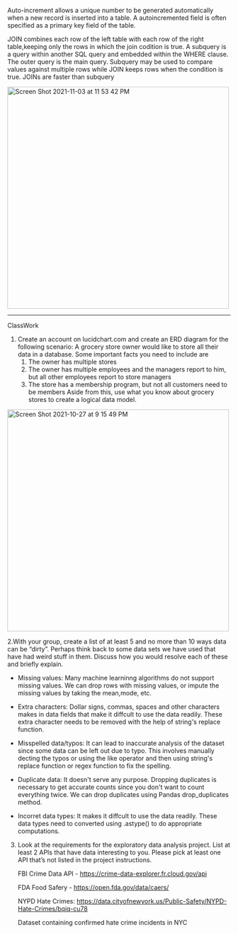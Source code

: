 Auto-increment allows a unique number to be generated automatically when a new record is inserted into a table.
A autoincremented field is often specified as a primary key field of the table.

JOIN combines each row of the left table with each row of the right table,keeping only the rows in which the join codition is true. A subquery is a query within another SQL query and embedded within the WHERE clause. The outer query is the main query.
Subquery may be used to compare values against multiple rows while JOIN keeps rows when the condition is true.
JOINs are faster than subquery

<img width="500" alt="Screen Shot 2021-11-03 at 11 53 42 PM" src="https://user-images.githubusercontent.com/20906514/140255341-30ad57ca-a9be-42db-9c82-ba14fbbc2bc7.png">

--------------------------------------------------------------------------------------------------------------------------
ClassWork

1. Create an account on lucidchart.com and create an ERD diagram for the following
scenario:
A grocery store owner would like to store all their data in a database. Some important
facts you need to include are
   1) The owner has multiple stores
   2) The owner has multiple employees and the managers report to him, but all other
   employees report to store managers
   3) The store has a membership program, but not all customers need to be members
   Aside from this, use what you know about grocery stores to create a logical data model.

<img width="500" alt="Screen Shot 2021-10-27 at 9 15 49 PM" src="https://user-images.githubusercontent.com/20906514/139514639-4ada838c-3ccc-4149-85c9-2dcbfb242a6e.png">


2.With your group, create a list of at least 5 and no more than 10 ways data can be “dirty”.
Perhaps think back to some data sets we have used that have had weird stuff in them. Discuss
how you would resolve each of these and briefly explain.

- Missing values: Many machine learninng algorithms do not support missing values.
We can drop rows with missing values, or impute the missing values by taking the mean,mode, etc. 

- Extra characters: Dollar signs, commas, spaces and other characters makes in data fields that make it diffcult to use the data readily. These extra character needs to be removed with the help of string's replace function. 

- Misspelled data/typos: It can lead to inaccurate analysis of the dataset since some data can be left out due to typo.
This involves manually decting the typos or using the like operator and then using string's replace function or regex function to fix the spelling.

- Duplicate data: It doesn't serve any purpose. Dropping duplicates is necessary to get accurate counts since you don't want to count everything twice. We can drop duplicates using Pandas drop_duplicates method.

- Incorret data types: It makes it diffcult to use the data readily. These data types need to converted using .astype() to do appropriate computations.

3. Look at the requirements for the exploratory data analysis project. List at least 2 APIs that
have data interesting to you. Please pick at least one API that’s not listed in the project
instructions.

   FBI Crime Data API - https://crime-data-explorer.fr.cloud.gov/api
   
   FDA Food Safery - https://open.fda.gov/data/caers/
   
   
   
   NYPD Hate Crimes: https://data.cityofnewyork.us/Public-Safety/NYPD-Hate-Crimes/bqiq-cu78
   
   Dataset containing confirmed hate crime incidents in NYC
   
